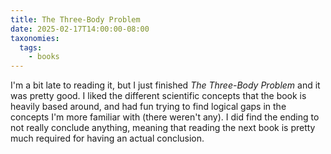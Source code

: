 ```yaml
---
title: The Three-Body Problem
date: 2025-02-17T14:00:00-08:00
taxonomies:
  tags:
    - books
---
```


I'm a bit late to reading it, but I just finished _The Three-Body Problem_ and it was pretty good. I liked the different scientific concepts that the book is heavily based around, and had fun trying to find logical gaps in the concepts I'm more familiar with (there weren't any). I did find the ending to not really conclude anything, meaning that reading the next book is pretty much required for having an actual conclusion.

